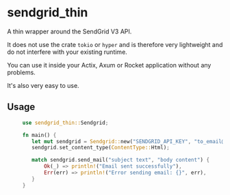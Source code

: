 # sendgrid_thin

A thin wrapper around the SendGrid V3 API.

It does not use the crate `tokio` or `hyper` and is therefore very lightweight and do not interfere with your existing runtime.

You can use it inside your Actix, Axum or Rocket application without any problems.

It's also very easy to use.

## Usage

```rust
     use sendgrid_thin::Sendgrid;

     fn main() {
        let mut sendgrid = Sendgrid::new("SENDGRID_API_KEY", "to_email@example.com", "from_email@example.com");
        sendgrid.set_content_type(ContentType::Html);

        match sendgrid.send_mail("subject text", "body content") {
            Ok(_) => println!("Email sent successfully"),
            Err(err) => println!("Error sending email: {}", err),
        }
     }
